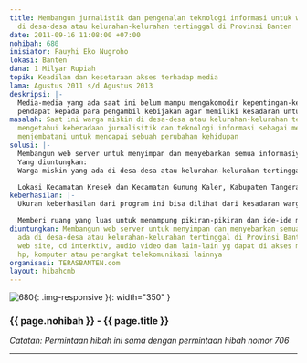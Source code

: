 ```yaml
---
title: Membangun jurnalistik dan pengenalan teknologi informasi untuk warga miskin
  di desa-desa atau kelurahan-kelurahan tertinggal di Provinsi Banten
date: 2011-09-16 11:08:00 +07:00
nohibah: 680
inisiator: Fauyhi Eko Nugroho
lokasi: Banten
dana: 1 Milyar Rupiah
topik: Keadilan dan kesetaraan akses terhadap media
lama: Agustus 2011 s/d Agustus 2013
deskripsi: |-
  Media-media yang ada saat ini belum mampu mengakomodir kepentingan-kepentingan masyarakat miskin yang ada di desa-desa atau kelurahan-kelurahan tertinggal. Akibatnya masyarakat miskin dalam perkembangan media masih tetap terpinggirkan. Dengan proyek ini warga miskin tersebut disadarkan betapa pentingnya memahami dan menguasai jurnalistik dan teknologi informasi sebagai media perubahan bagi dirinya dan lingkungannya, sekaligus juga sebagai media kritik atau menyampaikan
  pendapat kepada para pengambil kebijakan agar memiliki kesadaran untuk membangun dan memberdayakan warga miskin
masalah: Saat ini warga miskin di desa-desa atau kelurahan-kelurahan tertinggal belum
  mengetahui keberadaan jurnalisitik dan teknologi informasi sebagai media yang dapat
  menjembatani untuk mencapai sebuah perubahan kehidupan
solusi: |-
  Membangun web server untuk menyimpan dan menyebarkan semua informasiyang ada di desa-desa atau kelurahan-kelurahan tertinggal di Provinsi Banten dalam bentuk web site, cd interktiv, audio video dan lain-lain yg dapat di akses melalui sms, hp, komputer atau perangkat telekomunikasi lainnya
  Yang diuntungkan:
  Warga miskin yang ada di desa-desa atau kelurahan-kelurahan tertinggal, masyarakat umum, dan Pemerintah Provinsi Banten

  Lokasi Kecamatan Kresek dan Kecamatan Gunung Kaler, Kabupaten Tangerang serta Kecamatan Neglasari dan Kecamatan Benda, Kota Tangerang dan lain-lain
keberhasilan: |-
  Ukuran keberhasilan dari program ini bisa dilihat dari kesadaran warga miskin yang ada di desa-desa atau kelurahan-kelurahan tertinggal untuk menuliskan pikiran-pikiran dan ide-idenya bagi kemajuan mereka

  Memberi ruang yang luas untuk menampung pikiran-pikiran dan ide-ide mereka dalam perangkat teknologi seperti web online dan lain-lain
diuntungkan: Membangun web server untuk menyimpan dan menyebarkan semua informasiyang
  ada di desa-desa atau kelurahan-kelurahan tertinggal di Provinsi Banten dalam bentuk
  web site, cd interktiv, audio video dan lain-lain yg dapat di akses melalui sms,
  hp, komputer atau perangkat telekomunikasi lainnya
organisasi: TERASBANTEN.com
layout: hibahcmb
---
```


![680](/static/img/hibahcmb/680.png){: .img-responsive }{: width="350" }

### {{ page.nohibah }} - {{ page.title }}

*Catatan: Permintaan hibah ini sama dengan permintaan hibah nomor 706*

---



